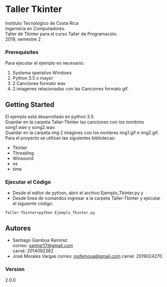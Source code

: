 # Taller Tkinter
Instituto Tecnológico de Costa Rica  
Ingeniería en Computadores.   
Taller de Tkinter para el curso Taller de Programación.  
2019, semestre 2

### Prerequisites
Para ejecutar el ejemplo es necesario:
1. Systema operativo Windows
2. Python 3.5 o mayor
3. 2 Canciones formato wav
4. 2 imagenes relacionadas con las Canciones formato gif.

## Getting Started
El ejemplo está desarrollado en python 3.5.  
Guardar en la carpeta Taller-Tkinter las canciones con los nombres song1.wav y song2.wav.  
Guardar en la carpeta img 2 imágines con los nombres img1.gif e img2.gif.  
Para el proyecto se utilizan las siguientes bibliotecas:
  * Tkinter
  * Threading
  * Winsound
  * os
  * time  
  
### Ejecutar el Código
* Desde el editor de python, abrir el archivo Ejemplo_Tkinter.py y
* Desde linea de comandos ingresar a la carpeta Taller-Tkinter y ejecutar el siguiente código:

```
Taller-Tkinter>python Ejemplo_Tkinter.py
```


## Autores

* Santiago Gamboa Ramírez  
correo: santigr17@gmail.com  
carné: 2014092362
* José Morales Vargas
correo: josfemova@gmail.com
carné: 2019024270 

### Version
2.0.0
